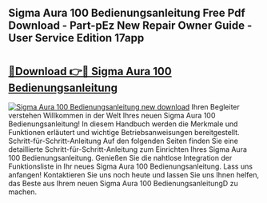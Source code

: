 ## Sigma Aura 100 Bedienungsanleitung Free Pdf Download - Part-pEz New Repair Owner Guide - User Service Edition 17app

# <h2><a href="http://df4gem.blite.top/?on=Sigma+Aura+100+Bedienungsanleitung">🔗Download 👉🔴 Sigma Aura 100 Bedienungsanleitung</a></h2>

[![Sigma Aura 100 Bedienungsanleitung new download](https://i.imgur.com/lujVjoI.png)](http://df4gem.blite.top/?on=Sigma+Aura+100+Bedienungsanleitung)
Ihren Begleiter verstehen Willkommen in der Welt Ihres neuen Sigma Aura 100 Bedienungsanleitung! In diesem Handbuch werden die Merkmale und Funktionen erläutert und wichtige Betriebsanweisungen bereitgestellt. Schritt-für-Schritt-Anleitung Auf den folgenden Seiten finden Sie eine detaillierte Schritt-für-Schritt-Anleitung zum Einrichten Ihres Sigma Aura 100 Bedienungsanleitung. Genießen Sie die nahtlose Integration der Funktionsliste in Ihr neues Sigma Aura 100 Bedienungsanleitung. Lass uns anfangen! Kontaktieren Sie uns noch heute und lassen Sie uns Ihnen helfen, das Beste aus Ihrem neuen Sigma Aura 100 BedienungsanleitungD zu machen.
